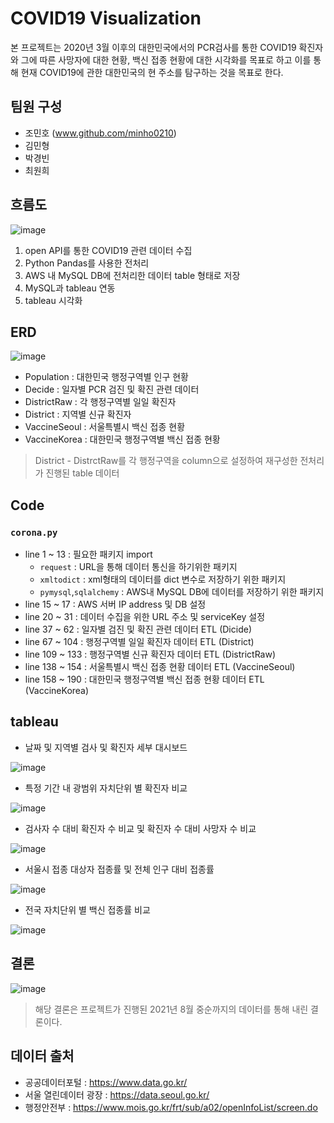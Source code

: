 # COVID19 Visualization
본 프로젝트는 2020년 3월 이후의 대한민국에서의 PCR검사를 통한 COVID19 확진자와 그에 따른 사망자에 대한 현황, 백신 접종 현황에 대한 시각화를 목표로 하고 이를 통해 현재 COVID19에 관한 대한민국의 현 주소를 탐구하는 것을 목표로 한다.
## 팀원 구성
- 조민호 (www.github.com/minho0210)
- 김민형
- 박경빈
- 최원희

## 흐름도
![image](https://user-images.githubusercontent.com/85331657/130828187-2c897175-7917-4a83-87c8-b09a464d68aa.png)
1. open API를 통한 COVID19 관련 데이터 수집
2. Python Pandas를 사용한 전처리
3. AWS 내 MySQL DB에 전처리한 데이터 table 형태로 저장
4. MySQL과 tableau 연동
5. tableau 시각화

## ERD
![image](https://user-images.githubusercontent.com/85331657/145345101-5f3e12ea-7e36-4857-9307-a5e62e19b432.png)
- Population : 대한민국 행정구역별 인구 현황
- Decide : 일자별 PCR 검진 및 확진 관련 데이터
- DistrictRaw : 각 행정구역별 일일 확진자
- District : 지역별 신규 확진자
- VaccineSeoul : 서울특별시 백신 접종 현황
- VaccineKorea : 대한민국 행정구역별 백신 접종 현황

> District - DistrctRaw를 각 행정구역을 column으로 설정하여 재구성한 전처리가 진행된 table 데이터

## Code

### `corona.py`
- line 1 ~ 13 : 필요한 패키지 import
  -  `request` : URL을 통해 데이터 통신을 하기위한 패키지
  -  `xmltodict` : xml형태의 데이터를 dict 변수로 저장하기 위한 패키지
  -  `pymysql`,`sqlalchemy` : AWS내 MySQL DB에 데이터를 저장하기 위한 패키지
- line 15 ~ 17 : AWS 서버 IP address 및 DB 설정
- line 20 ~ 31 : 데이터 수집을 위한 URL 주소 및 serviceKey 설정
- line 37 ~ 62 : 일자별 검진 및 확진 관련 데이터 ETL (Dicide)
- line 67 ~ 104 : 행정구역별 일일 확진자 데이터 ETL (District)
- line 109 ~ 133 : 행정구역별 신규 확진자 데이터 ETL (DistrictRaw)
- line 138 ~ 154 : 서울특별시 백신 접종 현황 데이터 ETL (VaccineSeoul)
- line 158 ~ 190 : 대한민국 행정구역별 백신 접종 현황 데이터 ETL (VaccineKorea)

## tableau

- 날짜 및 지역별 검사 및 확진자 세부 대시보드

![image](https://user-images.githubusercontent.com/85331657/145747001-9dc1fe71-8e2c-41f2-9dc7-075dc9f151b8.png)

- 특정 기간 내 광범위 자치단위 별 확진자 비교

![image](https://user-images.githubusercontent.com/85331657/145747031-37ab3127-9541-4fe6-a1c5-0dc2be8d3062.png)

- 검사자 수 대비 확진자 수 비교 및 확진자 수 대비 사망자 수 비교

![image](https://user-images.githubusercontent.com/85331657/145747046-a6a1fabb-30c2-4451-bad9-4989dec38621.png)

- 서울시 접종 대상자 접종률 및 전체 인구 대비 접종률

![image](https://user-images.githubusercontent.com/85331657/145747050-81e9544b-70e4-4ef2-ac0f-70ccab36145e.png)

- 전국 자치단위 별 백신 접종률 비교

![image](https://user-images.githubusercontent.com/85331657/145747059-d4c955eb-5bcf-48c9-a53a-4dbd4aee11e4.png)


## 결론

![image](https://user-images.githubusercontent.com/85331657/145747470-ef8dfbb2-7d6c-44d8-81d3-1d9094ff4a5e.png)
> 해당 결론은 프로젝트가 진행된 2021년 8월 중순까지의 데이터를 통해 내린 결론이다.

## 데이터 출처
- 공공데이터포털 : https://www.data.go.kr/
- 서울 열린데이터 광장 : https://data.seoul.go.kr/
- 행정안전부 : https://www.mois.go.kr/frt/sub/a02/openInfoList/screen.do
